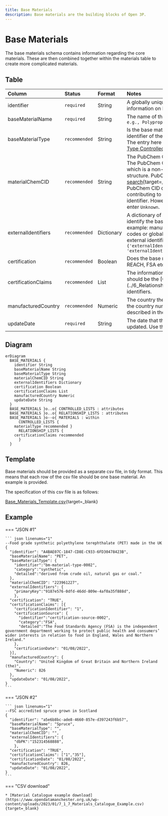 ```yaml
---
title: Base Materials
description: Base materials are the building blocks of Open 3P.
---
```


# Base Materials

The base materials schema contains information regarding the core materials. These are then combined together within the materials table to create more complicated materials.

## Table
|Column|<div style="width:90px">Status</div>|Format|Notes|
|:-|:-|:-|:-|
|identifier|`required`|String|A globally unique identifier. See [identifiers](../4_Identifiers/4_1_Identifiers.md) section for information on how to construct this identifier|
|baseMaterialName|`required`|String|The name of the base material this row relates to. `e.g., Polypropylene or Aluminium or Silica`|
|baseMaterialType|`recommended`|String|Is the base material 'synthetic' or 'biobased'? Use the identifier of the material type that this row relates to. The entry here should be drawn from the [Material Type Controlled List](../5_Controlled_Lists/5_001_Material_Type.md).|
|materialChemCID|`recommended`|String|The PubChem CID for the exact base material used. The PubChem CID is PubChem's compound identifier, which is a non-zero integer for a unique chemical structure. PubChem CID can be found using their [search](https://pubchem.ncbi.nlm.nih.gov/){target=_blank}. If for some reason the PubChem CID cannot be located, consider contributing to PubChem and create the compound identifier. However, if this cannot be done, please enter `Unknown`.|
|externalIdentifiers|`recommended`|Dictionary|A dictionary of identifiers that might be used to identify the base material in other systems. For example: manufacturer's own internal identifier, bar codes or global trade item number (gtin). To provide external identifiers please follow this format. `{'externalIdentifierName1': 'identifier1', 'externalIdentifierName2': 'identifier2'}`|
|certification|`recommended`|Boolean|Does the base material have a certificate (e.g. FSC, REACH, FSA etc.)?|
|certificationClaims|`recommended`|List|The information regarding the certification. The entries should be the [Certification Claims Relationship List](../6_Relationship_Lists/6_005_Certification_Claims.md identifiers.|
|manufacturedCountry|`recommended`|Numeric|The country the component was manufactured in. Use the country numeric [ISO codes](https://www.iban.com/country-codes){target=_blank} as described in the ISO 3166 international standard.|
|updateDate|`required`|String|The date that the base material was provided/last updated. Use the format `dd/mm/yyyy`.|

## Diagram

``` mermaid
erDiagram
  BASE_MATERIALS {
    identifier String
    baseMaterialName String
    baseMaterialType String
    materialChemCID String
    externalIdentifiers Dictionary
    certification Boolean
    certificationClaims List
    manufacturedCountry Numeric
    updateDate String
  }
  BASE_MATERIALS }o..o{ CONTROLLED_LISTS : attributes
  BASE_MATERIALS }o..o{ RELATIONSHIP_LISTS : attributes
  BASE_MATERIALS }o--o{ MATERIALS : within
      CONTROLLED_LISTS {
    materialType recommended }
      RELATIONSHIP_LISTS {
    certificationClaims recommended
      }
  }
```

## Template

Base materials should be provided as a separate csv file, in tidy format. This means that each row of the csv file should be one base material. An example is provided.

The specification of this csv file is as follows:

[Base_Materials_Template.csv](https://www.open3p.org/wp-content/uploads/2023/03/7_1_1_Base_Materials_Template.csv){target=_blank}

## Example

=== "JSON #1"

    ``` json linenums="1"
    --Food grade synthetic polyethylene terephthalate (PET) made in the UK
    {
      "identifier": "A4BAE07C-1847-CD8E-C933-6FD30478423B",
      "baseMaterialName": "PET",
      "baseMaterialType": {
        "identifier":"bm-material-type-0002",
        "category":"synthetic",
        "detailed":"derived from crude oil, natural gas or coal."
      },
      "materialChemCID": "223961227",
      "externalIdentifiers": {
        "primaryKey":"9187e576-0dfd-46dd-809e-4af0a35f888d",
        },
      "certification": "TRUE",
      "certificationClaims": [{
        "certificationIdentifier": "1",
        "certificationSource": {
          "identifier":"certification-source-0002",
          "category":"FSA",
          "detailed":"The Food Standards Agency (FSA) is the independent government department working to protect public health and consumers’ wider interests in relation to food in England, Wales and Northern Ireland."
        },
        "certificationDate": "01/08/2022",
      }],
      "manufacturedCountry": {
        "Country": "United Kingdom of Great Britain and Northern Ireland (the)",
        "Numeric": 826
      },
      "updateDate": "01/08/2022",
    }
    ```
=== "JSON #2"

    ``` json linenums="1"
    --FSC accredited spruce grown in Scotland
    {
      "identifier": "a5e6b8bc-ade8-4660-857e-d397243f6b57",
      "baseMaterialName": "Spruce",
      "baseMaterialType": "",
      "materialChemCID": "",
      "externalIdentifiers": {
        "dbPK":"152314568888",
        },
      "certification": "TRUE",
      "certificationClaims": ["1","35"],
      "certificationDate": "01/08/2022",
      "manufacturedCountry": 826,
      "updateDate": "01/08/2022",
    }
    ```
=== "CSV download"

    * [Material Catalogue example download](https://www.opendatamanchester.org.uk/wp-content/uploads/2023/01/7_1_7_Materials_Catalogue_Example.csv){target=_blank}